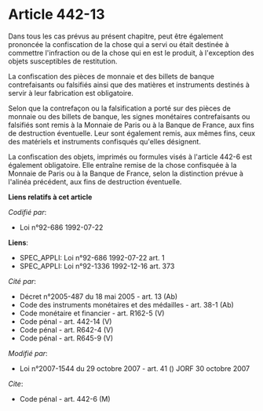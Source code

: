 # Article 442-13

Dans tous les cas prévus au présent chapitre, peut être également prononcée la confiscation de la chose qui a servi ou était
destinée à commettre l'infraction ou de la chose qui en est le produit, à l'exception des objets susceptibles de restitution.

La confiscation des pièces de monnaie et des billets de banque contrefaisants ou falsifiés ainsi que des matières et
instruments destinés à servir à leur fabrication est obligatoire.

Selon que la contrefaçon ou la falsification a porté sur des pièces de monnaie ou des billets de banque, les signes
monétaires contrefaisants ou falsifiés sont remis à la Monnaie de Paris ou à la Banque de France, aux fins de destruction
éventuelle. Leur sont également remis, aux mêmes fins, ceux des matériels et instruments confisqués qu'elles désignent.

La confiscation des objets, imprimés ou formules visés à l'article 442-6 est également obligatoire. Elle entraîne remise de
la chose confisquée à la Monnaie de Paris ou à la Banque de France, selon la distinction prévue à l'alinéa précédent, aux
fins de destruction éventuelle.

**Liens relatifs à cet article**

_Codifié par_:

  - Loi n°92-686 1992-07-22

**Liens**:

  - SPEC_APPLI: Loi n°92-686 1992-07-22 art. 1
  - SPEC_APPLI: Loi n°92-1336 1992-12-16 art. 373

_Cité par_:

  - Décret n°2005-487 du 18 mai 2005 - art. 13 (Ab)
  - Code des instruments monétaires et des médailles - art. 38-1 (Ab)
  - Code monétaire et financier - art. R162-5 (V)
  - Code pénal - art. 442-14 (V)
  - Code pénal - art. R642-4 (V)
  - Code pénal - art. R645-9 (V)

_Modifié par_:

  - Loi n°2007-1544 du 29 octobre 2007 - art. 41 () JORF 30 octobre 2007

_Cite_:

  - Code pénal - art. 442-6 (M)
